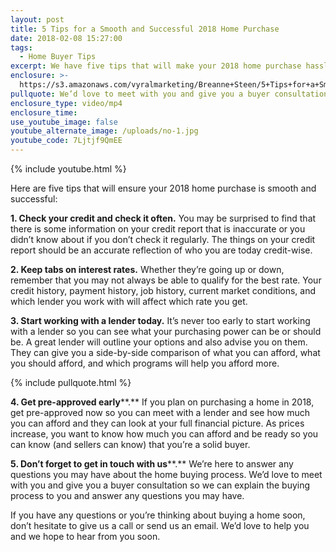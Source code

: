 ```yaml
---
layout: post
title: 5 Tips for a Smooth and Successful 2018 Home Purchase
date: 2018-02-08 15:27:00
tags:
  - Home Buyer Tips
excerpt: We have five tips that will make your 2018 home purchase hassle-free.
enclosure: >-
  https://s3.amazonaws.com/vyralmarketing/Breanne+Steen/5+Tips+for+a+Smooth+and+Successful+2018+Home+Purchase.mp4
pullquote: We’d love to meet with you and give you a buyer consultation
enclosure_type: video/mp4
enclosure_time:
use_youtube_image: false
youtube_alternate_image: /uploads/no-1.jpg
youtube_code: 7Ljtjf9QmEE
---
```


{% include youtube.html %}

Here are five tips that will ensure your 2018 home purchase is smooth and successful:

**1. Check your credit and check it often.** You may be surprised to find that there is some information on your credit report that is inaccurate or you didn’t know about if you don’t check it regularly. The things on your credit report should be an accurate reflection of who you are today credit-wise.

**2. Keep tabs on interest rates.** Whether they’re going up or down, remember that you may not always be able to qualify for the best rate. Your credit history, payment history, job history, current market conditions, and which lender you work with will affect which rate you get.

**3. Start working with a lender today.** It’s never too early to start working with a lender so you can see what your purchasing power can be or should be. A great lender will outline your options and also advise you on them. They can give you a side-by-side comparison of what you can afford, what you should afford, and which programs will help you afford more.

{% include pullquote.html %}

**4. Get pre-approved early****.** If you plan on purchasing a home in 2018, get pre-approved now so you can meet with a lender and see how much you can afford and they can look at your full financial picture. As prices increase, you want to know how much you can afford and be ready so you can know (and sellers can know) that you’re a solid buyer.

**5. Don’t forget to get in touch with us****.** We’re here to answer any questions you may have about the home buying process. We’d love to meet with you and give you a buyer consultation so we can explain the buying process to you and answer any questions you may have.

If you have any questions or you’re thinking about buying a home soon, don’t hesitate to give us a call or send us an email. We’d love to help you and we hope to hear from you soon.